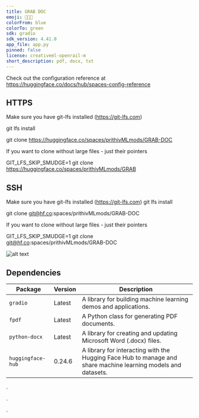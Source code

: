 ```yaml
---
title: GRAB DOC
emoji: 👨🏻‍🚀
colorFrom: blue
colorTo: green
sdk: gradio
sdk_version: 4.41.0
app_file: app.py
pinned: false
license: creativeml-openrail-m
short_description: pdf, docx, txt
---
```


Check out the configuration reference at https://huggingface.co/docs/hub/spaces-config-reference

## HTTPS

Make sure you have git-lfs installed (https://git-lfs.com)

git lfs install

git clone https://huggingface.co/spaces/prithivMLmods/GRAB-DOC

If you want to clone without large files - just their pointers

GIT_LFS_SKIP_SMUDGE=1 git clone https://huggingface.co/spaces/prithivMLmods/GRAB

## SSH

Make sure you have git-lfs installed (https://git-lfs.com)
git lfs install

git clone git@hf.co:spaces/prithivMLmods/GRAB-DOC

If you want to clone without large files - just their pointers

GIT_LFS_SKIP_SMUDGE=1 git clone git@hf.co:spaces/prithivMLmods/GRAB-DOC

![alt text](assets/GD.gif)

## Dependencies

| Package            | Version     | Description                                         |
|--------------------|-------------|-----------------------------------------------------|
| `gradio`           | Latest      | A library for building machine learning demos and applications. |
| `fpdf`             | Latest      | A Python class for generating PDF documents.       |
| `python-docx`      | Latest      | A library for creating and updating Microsoft Word (.docx) files. |
| `huggingface-hub`  | 0.24.6      | A library for interacting with the Hugging Face Hub to manage and share machine learning models and datasets. |

.

.

.

